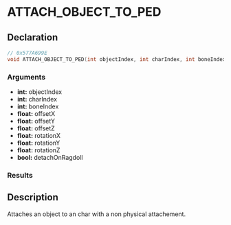 # ATTACH_OBJECT_TO_PED

## Declaration
```cpp
// 0x577A699E
void ATTACH_OBJECT_TO_PED(int objectIndex, int charIndex, int boneIndex, float offsetX, float offsetY, float offsetZ, float rotationX, float rotationY, float rotationZ, bool detachOnRagdoll);
```

### Arguments
- **int:** objectIndex
- **int:** charIndex
- **int:** boneIndex
- **float:** offsetX
- **float:** offsetY
- **float:** offsetZ
- **float:** rotationX
- **float:** rotationY
- **float:** rotationZ
- **bool:** detachOnRagdoll

### Results

## Description
Attaches an object to an char with a non physical attachement.